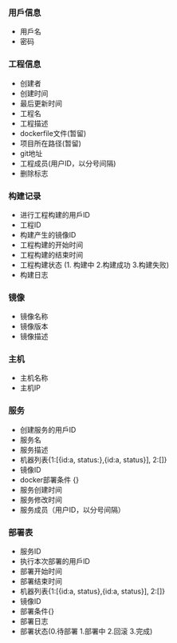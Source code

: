 ### 用戶信息
* 用戶名
* 密码

### 工程信息
* 创建者
* 创建时间
* 最后更新时间
* 工程名
* 工程描述
* dockerfile文件(暂留)
* 项目所在路径(暂留)
* git地址
* 工程成员(用户ID，以分号间隔)
* 删除标志

### 构建记录
* 进行工程构建的用戶ID
* 工程ID
* 构建产生的镜像ID
* 工程构建的开始时间
* 工程构建的结束时间
* 工程构建状态	(1.	构建中	2.构建成功	3.构建失败)
* 构建日志

### 镜像
* 镜像名称
* 镜像版本
* 镜像描述

### 主机
* 主机名称
* 主机IP

### 服务
* 创建服务的用戶ID
* 服务名
* 服务描述
* 机器列表{1:[{id:a,	status:},{id:a,	status}],	2:[]}
* 镜像ID
* docker部署条件	{}
* 服务创建时间
* 服务修改时间
* 服务成员（用户ID，以分号间隔）

### 部署表
* 服务ID
* 执行本次部署的用戶ID
* 部署开始时间
* 部署结束时间
* 机器列表{1:[{id:a,	status},{id:a,	status}],	2:[]}
* 镜像ID
* 部署条件{}
* 部署日志
* 部署状态(0.待部署	1.部署中	2.回滚	3.完成)	
